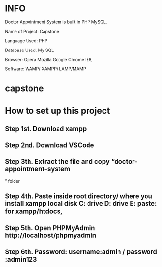 # INFO
Doctor Appointment System is built in PHP MySQL.

Name of Project: Capstone

Language Used:      PHP

Database Used:      My SQL

Browser:   Opera Mozilla Google Chrome IE8,

Software:  WAMP/ XAMPP/ LAMP/MAMP

# capstone

# How to set up this project

##  Step 1st. Download xampp

##  Step 2nd. Download VSCode

##  Step 3th. Extract the file and copy “doctor-appointment-system

” folder

##  Step 4th. Paste inside root directory/ where you install xampp local disk C: drive D: drive E: paste: for xampp/htdocs,

##  Step 5th. Open PHPMyAdmin http://localhost/phpmyadmin

##  Step 6th. Password: username:admin / password :admin123

